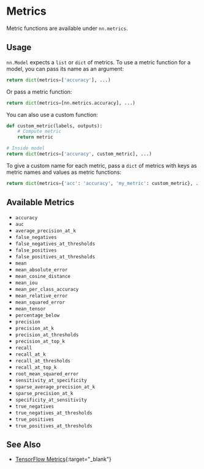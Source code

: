 # Metrics

Metric functions are available under `nn.metrics`.


## Usage

`nn.Model` expects a `list` or `dict` of metrics. To use a metric function for a model, you can pass its name as an argument:

```py
return dict(metrics=['accuracy'], ...)
```

Or pass a metric function:

```py
return dict(metrics=[nn.metrics.accuracy], ...)
```

You can also use a custom function:

```py
def custom_metric(labels, outputs):
    # Compute metric
    return metric

# Inside model
return dict(metrics=['accuracy', custom_metric], ...)
```

To give a custom name for each metric, pass a `dict` of metrics with keys as metric names and values as metric functions:

```py
return dict(metrics={'acc': 'accuracy', 'my_metric': custom_metric}, ...)
```


## Available Metrics

- `accuracy`
- `auc`
- `average_precision_at_k`
- `false_negatives`
- `false_negatives_at_thresholds`
- `false_positives`
- `false_positives_at_thresholds`
- `mean`
- `mean_absolute_error`
- `mean_cosine_distance`
- `mean_iou`
- `mean_per_class_accuracy`
- `mean_relative_error`
- `mean_squared_error`
- `mean_tensor`
- `percentage_below`
- `precision`
- `precision_at_k`
- `precision_at_thresholds`
- `precision_at_top_k`
- `recall`
- `recall_at_k`
- `recall_at_thresholds`
- `recall_at_top_k`
- `root_mean_squared_error`
- `sensitivity_at_specificity`
- `sparse_average_precision_at_k`
- `sparse_precision_at_k`
- `specificity_at_sensitivity`
- `true_negatives`
- `true_negatives_at_thresholds`
- `true_positives`
- `true_positives_at_thresholds`


## See Also

- [TensorFlow Metrics](https://www.tensorflow.org/api_docs/python/tf/metrics#functions){:target="_blank"}
